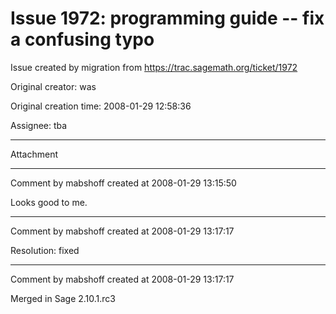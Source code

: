 # Issue 1972: programming guide -- fix a confusing typo

Issue created by migration from https://trac.sagemath.org/ticket/1972

Original creator: was

Original creation time: 2008-01-29 12:58:36

Assignee: tba




---

Attachment


---

Comment by mabshoff created at 2008-01-29 13:15:50

Looks good to me.


---

Comment by mabshoff created at 2008-01-29 13:17:17

Resolution: fixed


---

Comment by mabshoff created at 2008-01-29 13:17:17

Merged in Sage 2.10.1.rc3
